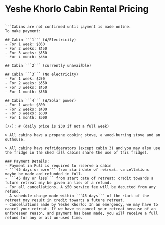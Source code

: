 # Yeshe Khorlo Cabin Rental Pricing

```Please check for specific cabin availability in your inquiry. 

```Cabins are not confirmed until payment is made online. 
To make payment: 

## Cabin ```1``` (W/Electricity)
- For 1 week: $350
- For 2 weeks: $450
- For 3 weeks: $550
- For 1 month: $650

## Cabin ```2``` (currently unavailble) 

## Cabin ```3``` (No electricity) 
- For 1 week: $250
- For 2 weeks: $350
- For 3 weeks: $450
- For 1 month: $550

## Cabin ```4``` (W/Solar power) 
- For 1 week: $300
- For 2 weeks: $400
- For 3 weeks: $500
- For 1 month: $600

[//]: # (daily price is $30 if not a full week)

> All cabins have a propane cooking stove, a wood-burning stove and an outhouse.

> All cabins have refridgerators (except cabin 3) and you may also use the fridge in the shed (all cabins share the use of this fridge).

### Payment Details:
- Payment in Full is required to reserve a cabin
- ```45 days or more``` from start date of retreat: cancellations maybe be made and refunded in full.
- ```45 day or less``` from start date of retreat: credit towards a future retreat may be given in lieu of a refund.
- For all cancellations, A $50 service fee will be deducted from any refund.
- A schedule change made within ```45 days``` of the start of the retreat may result in credit towards a future retreat.
- Cancellations made by Yeshe Khorlo: In an emergency, we may have to cancel your retreat. If we have to cancel your retreat because of an unforeseen reason, and payment has been made, you will receive a full refund for any or all un-used time.
